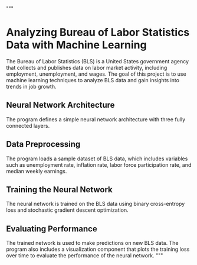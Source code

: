 """
# Analyzing Bureau of Labor Statistics Data with Machine Learning

The Bureau of Labor Statistics (BLS) is a United States government agency that collects and publishes data on labor market activity,
including employment, unemployment, and wages. The goal of this project is to use machine learning techniques to analyze BLS data
and gain insights into trends in job growth.

## Neural Network Architecture

The program defines a simple neural network architecture with three fully connected layers.

## Data Preprocessing

The program loads a sample dataset of BLS data, which includes variables such as unemployment rate, inflation rate, labor force participation rate, and median weekly earnings.

## Training the Neural Network

The neural network is trained on the BLS data using binary cross-entropy loss and stochastic gradient descent optimization.

## Evaluating Performance

The trained network is used to make predictions on new BLS data. The program also includes a visualization component that plots the training loss over time to evaluate the performance of the neural network.
"""